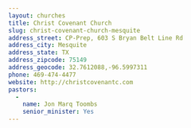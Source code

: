 ```yaml
---
layout: churches
title: Christ Covenant Church
slug: christ-covenant-church-mesquite
address_street: CP-Prep, 603 S Bryan Belt Line Rd
address_city: Mesquite
address_state: TX
address_zipcode: 75149
address_geocode: 32.7612088,-96.5997311
phone: 469-474-4477
website: http://christcovenantc.com
pastors:
  -
    name: Jon Marq Toombs
    senior_minister: Yes
---
```

